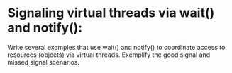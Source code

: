 # Signaling virtual threads via wait() and notify():
Write several examples that use wait() and notify() to coordinate access to resources (objects) via virtual threads. Exemplify the good signal and missed signal scenarios.
